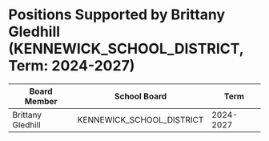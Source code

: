 # Positions Supported by Brittany Gledhill (KENNEWICK_SCHOOL_DISTRICT, Term: 2024-2027)

| Board Member | School Board | Term |
|--------------|--------------|------|
| Brittany Gledhill | KENNEWICK_SCHOOL_DISTRICT | 2024-2027 |

